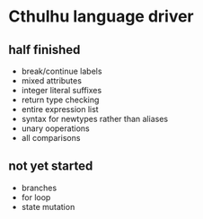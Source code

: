 # Cthulhu language driver

## half finished
* break/continue labels
* mixed attributes
* integer literal suffixes
* return type checking
* entire expression list
* syntax for newtypes rather than aliases
* unary ooperations
* all comparisons

## not yet started
* branches
* for loop
* state mutation
